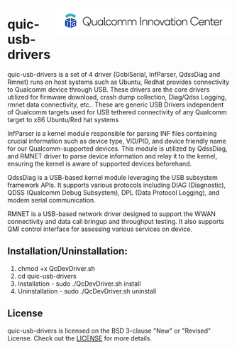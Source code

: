 [<img src="docs/images/logo-quic-on%40h68.png" height="68px" width="393px" alt="Qualcomm Innovation Center" align="right"/>](https://github.com/quic)

# quic-usb-drivers

quic-usb-drivers is a set of 4 driver (GobiSerial, InfParser, QdssDiag and Rmnet) runs on host systems such as Ubuntu, Redhat provides connectivity to Qualcomm device through USB. These drivers are the core drivers utilized for firmware download, crash dump collection, Diag/Qdss Logging, rmnet data connectivity, etc..  These are generic USB Drivers independent of Qualcomm targets used for USB tethered connectivity of any Qualcomm target to x86 Ubuntu/Red hat systems

InfParser is a kernel module responsible for parsing INF files containing crucial information such as device type, VID/PID, and device friendly name for our Qualcomm-supported devices. This module is utilized by QdssDiag, and RMNET driver to parse device information and relay it to the kernel, ensuring the kernel is aware of supported devices beforehand.
 
QdssDiag is a USB-based kernel module leveraging the USB subsystem framework APIs. It supports various protocols including DIAG (Diagnostic), QDSS (Qualcomm Debug Subsystem), DPL (Data Protocol Logging), and modem serial communication.
 
RMNET is a USB-based network driver designed to support the WWAN connectivity and data call bringup and throughput testing. It also supports QMI control interface for assessing various services on device.

## Installation/Uninstallation:
 
1.	chmod +x QcDevDriver.sh
2.	cd quic-usb-drivers
3.	Installation - sudo ./QcDevDriver.sh install
4.	Uninstallation - sudo ./QcDevDriver.sh uninstall

## License
quic-usb-drivers is licensed on the BSD 3-clause "New" or "Revised" License.  Check out the [LICENSE](LICENSE) for more details.
